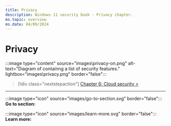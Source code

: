 ```yaml
---
title: Privacy
description: Windows 11 security book - Privacy chapter.
ms.topic: overview
ms.date: 04/09/2024
---
```


# Privacy

:::image type="content" source="images\privacy-on.png" alt-text="Diagram of containng a list of security features." lightbox="images\privacy.png" border="false":::

> [!div class="nextstepaction"]
> [Chapter 6: Cloud security >](cloud-security.md)

---

:::image type="icon" source="images/go-to-section.svg" border="false"::: **Go to section:**

:::image type="icon" source="images/learn-more.svg" border="false"::: **Learn more:**
